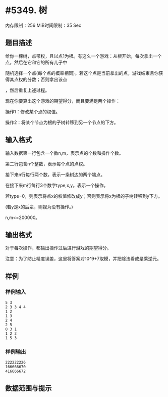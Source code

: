 # #5349. 树

内存限制：256 MiB时间限制：35 Sec

## 题目描述

给你一棵树，点带权，且以点1为根。有这么一个游戏：从根开始，每次拿出一个点，然后在它和它的所有儿子中

随机选择一个点(每个点的概率相同)。若这个点是当前拿出的点，游戏结束且你获得其点权的分数；否则拿出该点

，然后重复上述过程。

现在你要算出这个游戏的期望得分，而且要满足两个操作：

操作1：修改某个点的权值。

操作2：将某个节点为根的子树转移到另一个节点的下方。

## 输入格式

输入数据第一行包含一个数n,m，表示点的个数和操作个数。

第二行包含n个整数，表示每个点的点权。

接下来n行每行两个数，表示一条树边的两个端点。

在接下来m行每行3个数字type,x,y。表示一个操作。

若type=0，则表示将点x的权值修改成y；否则表示将x为根的子树转移到y下方。

(若y是x的后辈，则视为没有操作。)

n,m<=200000。

## 输出格式

对于每次操作，都输出操作过后进行游戏的期望得分。

注意：为了防止精度误差，这里将答案对10^9+7取模，并把除法看成是乘逆元。

## 样例

### 样例输入

    
    5 3
    2 3 3 4 4
    1 2
    1 3
    2 4
    2 5
    0 3 1
    1 2 3
    1 5 3
    

### 样例输出

    
    222222226
    166666670
    416666672
    

## 数据范围与提示
